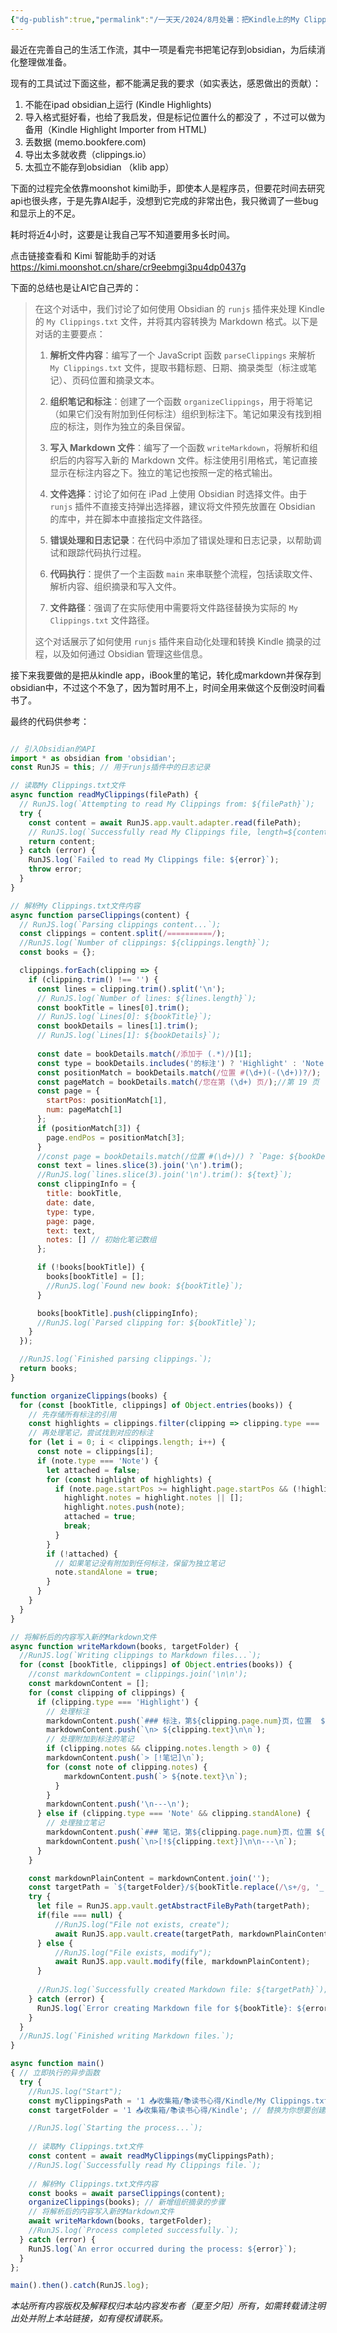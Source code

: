 ```yaml
---
{"dg-publish":true,"permalink":"/一天天/2024/8月处暑：把Kindle上的My Clippings.txt导入到Obsidian/","tags":["技术研究"]}
---
```


最近在完善自己的生活工作流，其中一项是看完书把笔记存到obsidian，为后续消化整理做准备。

现有的工具试过下面这些，都不能满足我的要求（如实表达，感恩做出的贡献）：
1. 不能在ipad obsidian上运行 (Kindle Highlights)
2. 导入格式挺好看，也给了我启发，但是标记位置什么的都没了 ，不过可以做为备用（Kindle Highlight Importer from HTML)
3. 丢数据 (memo.bookfere.com)
4. 导出太多就收费（clippings.io）
5. 太孤立不能存到obsidian （klib app）

下面的过程完全依靠moonshot kimi助手，即使本人是程序员，但要花时间去研究api也很头疼，于是先靠AI起手，没想到它完成的非常出色，我只微调了一些bug和显示上的不足。

耗时将近4小时，这要是让我自己写不知道要用多长时间。

点击链接查看和 Kimi 智能助手的对话 https://kimi.moonshot.cn/share/cr9eebmgi3pu4dp0437g

下面的总结也是让AI它自己弄的：
> 在这个对话中，我们讨论了如何使用 Obsidian 的 `runjs` 插件来处理 Kindle 的 `My Clippings.txt` 文件，并将其内容转换为 Markdown 格式。以下是对话的主要要点：
> 
> 1. **解析文件内容**：编写了一个 JavaScript 函数 `parseClippings` 来解析 `My Clippings.txt` 文件，提取书籍标题、日期、摘录类型（标注或笔记）、页码位置和摘录文本。
> 
> 2. **组织笔记和标注**：创建了一个函数 `organizeClippings`，用于将笔记（如果它们没有附加到任何标注）组织到标注下。笔记如果没有找到相应的标注，则作为独立的条目保留。
> 
> 3. **写入 Markdown 文件**：编写了一个函数 `writeMarkdown`，将解析和组织后的内容写入新的 Markdown 文件。标注使用引用格式，笔记直接显示在标注内容之下。独立的笔记也按照一定的格式输出。
> 
> 4. **文件选择**：讨论了如何在 iPad 上使用 Obsidian 时选择文件。由于 `runjs` 插件不直接支持弹出选择器，建议将文件预先放置在 Obsidian 的库中，并在脚本中直接指定文件路径。
> 
> 5. **错误处理和日志记录**：在代码中添加了错误处理和日志记录，以帮助调试和跟踪代码执行过程。
> 
> 6. **代码执行**：提供了一个主函数 `main` 来串联整个流程，包括读取文件、解析内容、组织摘录和写入文件。
> 
> 7. **文件路径**：强调了在实际使用中需要将文件路径替换为实际的 `My Clippings.txt` 文件路径。
> 
> 这个对话展示了如何使用 `runjs` 插件来自动化处理和转换 Kindle 摘录的过程，以及如何通过 Obsidian 管理这些信息。

接下来我要做的是把从kindle app，iBook里的笔记，转化成markdown并保存到obsidian中，不过这个不急了，因为暂时用不上，时间全用来做这个反倒没时间看书了。

最终的代码供参考：

```js RunJS_removeme="{n:'Book/Import Kindle Clippings1', t:'s'}"

// 引入Obsidian的API
import * as obsidian from 'obsidian';
const RunJS = this; // 用于runjs插件中的日志记录

// 读取My Clippings.txt文件
async function readMyClippings(filePath) {
  // RunJS.log(`Attempting to read My Clippings from: ${filePath}`);
  try {
    const content = await RunJS.app.vault.adapter.read(filePath);
    // RunJS.log(`Successfully read My Clippings file, length=${content.length}`);
    return content;
  } catch (error) {
    RunJS.log(`Failed to read My Clippings file: ${error}`);
    throw error;
  }
}

// 解析My Clippings.txt文件内容
async function parseClippings(content) {
  // RunJS.log(`Parsing clippings content...`);
  const clippings = content.split(/==========/);
  //RunJS.log(`Number of clippings: ${clippings.length}`);
  const books = {};

  clippings.forEach(clipping => {
    if (clipping.trim() !== '') {
      const lines = clipping.trim().split('\n');
      // RunJS.log(`Number of lines: ${lines.length}`);
      const bookTitle = lines[0].trim();
      // RunJS.log(`Lines[0]: ${bookTitle}`);
      const bookDetails = lines[1].trim();
      // RunJS.log(`Lines[1]: ${bookDetails}`);
      
      const date = bookDetails.match(/添加于 (.*)/)[1];
      const type = bookDetails.includes('的标注') ? 'Highlight' : 'Note';
      const positionMatch = bookDetails.match(/位置 #(\d+)(-(\d+))?/);
      const pageMatch = bookDetails.match(/您在第 (\d+) 页/);//第 19 页
      const page = {
        startPos: positionMatch[1],
        num: pageMatch[1]
      };
      if (positionMatch[3]) {
        page.endPos = positionMatch[3];
      }
      //const page = bookDetails.match(/位置 #(\d+)/) ? `Page: ${bookDetails.match(/位置 #(\d+)/)[1]}` : '';
      const text = lines.slice(3).join('\n').trim();
      //RunJS.log(`lines.slice(3).join('\n').trim(): ${text}`);
      const clippingInfo = {
        title: bookTitle,
        date: date,
        type: type,
        page: page,
        text: text,
        notes: [] // 初始化笔记数组
      };

      if (!books[bookTitle]) {
        books[bookTitle] = [];
        //RunJS.log(`Found new book: ${bookTitle}`);
      }

      books[bookTitle].push(clippingInfo);
      //RunJS.log(`Parsed clipping for: ${bookTitle}`);
    }
  });

  //RunJS.log(`Finished parsing clippings.`);
  return books;
}

function organizeClippings(books) {
  for (const [bookTitle, clippings] of Object.entries(books)) {
    // 先存储所有标注的引用
    const highlights = clippings.filter(clipping => clipping.type === 'Highlight');
    // 再处理笔记，尝试找到对应的标注
    for (let i = 0; i < clippings.length; i++) {
      const note = clippings[i];
      if (note.type === 'Note') {
        let attached = false;
        for (const highlight of highlights) {
          if (note.page.startPos >= highlight.page.startPos && (!highlight.page.endPos || note.page.startPos <= highlight.page.endPos)) {
            highlight.notes = highlight.notes || [];
            highlight.notes.push(note);
            attached = true;
            break;
          }
        }
        if (!attached) {
          // 如果笔记没有附加到任何标注，保留为独立笔记
          note.standAlone = true;
        }
      }
    }
  }
}

// 将解析后的内容写入新的Markdown文件
async function writeMarkdown(books, targetFolder) {
  //RunJS.log(`Writing clippings to Markdown files...`);
  for (const [bookTitle, clippings] of Object.entries(books)) {
    //const markdownContent = clippings.join('\n\n');
    const markdownContent = [];
    for (const clipping of clippings) {
      if (clipping.type === 'Highlight') {
        // 处理标注
        markdownContent.push(`### 标注，第${clipping.page.num}页，位置  ${clipping.page.startPos}${clipping.page.endPos ? `-${clipping.page.endPos}\n` : '\n'}`);
        markdownContent.push(`\n> ${clipping.text}\n\n`);
        // 处理附加到标注的笔记
        if (clipping.notes && clipping.notes.length > 0) {
        markdownContent.push(`> [!笔记]\n`);
        for (const note of clipping.notes) {
            markdownContent.push(`> ${note.text}\n`);
          }
        }
        markdownContent.push('\n---\n');
      } else if (clipping.type === 'Note' && clipping.standAlone) {
        // 处理独立笔记
        markdownContent.push(`### 笔记，第${clipping.page.num}页，位置 ${clipping.page.startPos}\n`);
        markdownContent.push(`\n>[!${clipping.text}]\n\n---\n`);
      }
    }

    const markdownPlainContent = markdownContent.join('');
    const targetPath = `${targetFolder}/${bookTitle.replace(/\s+/g, '_')}.md`;
    try {
	  let file = RunJS.app.vault.getAbstractFileByPath(targetPath);
	  if(file === null) {
		  //RunJS.log("File not exists, create");
		  await RunJS.app.vault.create(targetPath, markdownPlainContent);
	  } else {
		  //RunJS.log("File exists, modify");
		  await RunJS.app.vault.modify(file, markdownPlainContent);
	  }
      
      //RunJS.log(`Successfully created Markdown file: ${targetPath}`);
    } catch (error) {
      RunJS.log(`Error creating Markdown file for ${bookTitle}: ${error}`);
    }
  }
  //RunJS.log(`Finished writing Markdown files.`);
}

async function main()
{ // 立即执行的异步函数
  try {
    //RunJS.log("Start");
	const myClippingsPath = '1 📥收集箱/📚读书心得/Kindle/My Clippings.txt'; // 替换为你的My Clippings.txt文件路径
	const targetFolder = '1 📥收集箱/📚读书心得/Kindle'; // 替换为你想要创建Markdown文件的目标文件夹路径

    //RunJS.log(`Starting the process...`);
    
    // 读取My Clippings.txt文件
    const content = await readMyClippings(myClippingsPath);
    //RunJS.log(`Successfully read My Clippings file.`);
    
    // 解析My Clippings.txt文件内容
    const books = await parseClippings(content);
    organizeClippings(books); // 新增组织摘录的步骤
    // 将解析后的内容写入新的Markdown文件
    await writeMarkdown(books, targetFolder);
    //RunJS.log(`Process completed successfully.`);
  } catch (error) {
    RunJS.log(`An error occurred during the process: ${error}`);
  }
};

main().then().catch(RunJS.log);
```


<div class="transclusion internal-embed is-loaded"><div class="markdown-embed">




*本站所有内容版权及解释权归本站内容发布者（夏至夕阳）所有，如需转载请注明出处并附上本站链接，如有侵权请联系。*


</div></div>
